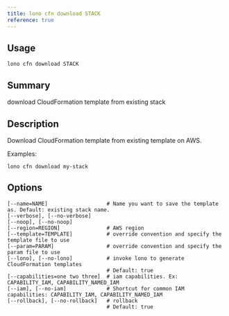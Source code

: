 ```yaml
---
title: lono cfn download STACK
reference: true
---
```


## Usage

    lono cfn download STACK

## Summary

download CloudFormation template from existing stack
## Description

Download CloudFormation template from existing template on AWS.

Examples:

    lono cfn download my-stack


## Options

```
[--name=NAME]                   # Name you want to save the template as. Default: existing stack name.
[--verbose], [--no-verbose]     
[--noop], [--no-noop]           
[--region=REGION]               # AWS region
[--template=TEMPLATE]           # override convention and specify the template file to use
[--param=PARAM]                 # override convention and specify the param file to use
[--lono], [--no-lono]           # invoke lono to generate CloudFormation templates
                                # Default: true
[--capabilities=one two three]  # iam capabilities. Ex: CAPABILITY_IAM, CAPABILITY_NAMED_IAM
[--iam], [--no-iam]             # Shortcut for common IAM capabilities: CAPABILITY_IAM, CAPABILITY_NAMED_IAM
[--rollback], [--no-rollback]   # rollback
                                # Default: true
```

